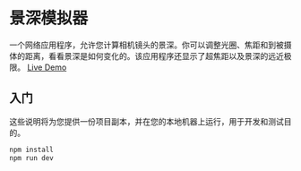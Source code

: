 # 景深模拟器

一个网络应用程序，允许您计算相机镜头的景深。你可以调整光圈、焦距和到被摄体的距离，看看景深是如何变化的。该应用程序还显示了超焦距以及景深的远近极限。 [Live Demo](https://jherr.github.io/depth-of-field/)

## 入门

这些说明将为您提供一份项目副本，并在您的本地机器上运行，用于开发和测试目的。

```bash
npm install
npm run dev
```
